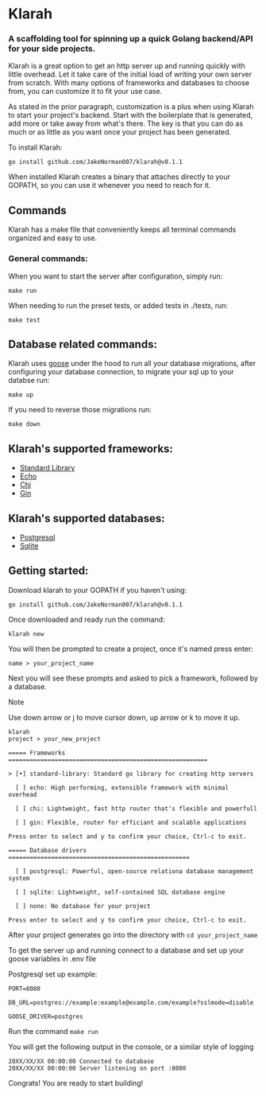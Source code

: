# Klarah

### A scaffolding tool for spinning up a quick Golang backend/API for your side projects.

Klarah is a great option to get an http server up and running quickly with little overhead. Let it take
care of the initial load of writing your own server from scratch. With many options of frameworks and
databases to choose from, you can customize it to fit your use case.

As stated in the prior paragraph, customization is a plus when using Klarah to start your project's backend.
Start with the boilerplate that is generated, add more or take away from what's there. The key is that you can
do as much or as little as you want once your project has been generated.

To install Klarah:
```
go install github.com/JakeNorman007/klarah@v0.1.1
```

When installed Klarah creates a binary that attaches directly to your GOPATH, so you can use it whenever you 
need to reach for it.

## Commands

Klarah has a make file that conveniently keeps all terminal commands organized and easy to use.

### General commands:

When you want to start the server after configuration, simply run:
```
make run
```

When needing to run the preset tests, or added tests in ./tests, run:
```
make test
```
## Database related commands:

Klarah uses [goose](https://github.com/pressly/goose) under the hood to run all your database migrations, after configuring your database connection,
to migrate your sql up to your databse run:
```
make up
```

If you need to reverse those migrations run:
```
make down
```

## Klarah's supported frameworks:
- [Standard Library](https://pkg.go.dev/net/http#hdr-Servers)
- [Echo](https://github.com/labstack/echo)
- [Chi](https://github.com/go-chi/chi)
- [Gin](https://github.com/gin-gonic/gin)

## Klarah's supported databases:
- [Postgresql](https://github.com/jackc/pgx)
- [Sqlite](https://github.com/mattn/go-sqlite3)

## Getting started:

Download klarah to your GOPATH if you haven't using:
```
go install github.com/JakeNorman007/klarah@v0.1.1
```

Once downloaded and ready run the command:
```
klarah new
```

You will then be prompted to create a project, once it's named press enter:
```
name > your_project_name
```

Next you will see these prompts and asked to pick a framework, followed by a database.

> [!NOTE]
> Use down arrow or j to move cursor down, up arrow or k to move it up.

```
klarah
project > your_new_project

===== Frameworks ======================================================== 

> [•] standard-library: Standard go library for creating http servers

  [ ] echo: High performing, extensible framework with minimal overhead

  [ ] chi: Lightweight, fast http router that's flexible and powerfull

  [ ] gin: Flexible, router for efficiant and scalable applications

Press enter to select and y to confirm your choice, Ctrl-c to exit.

===== Database drivers ===================================================

  [ ] postgresql: Powerful, open-source relationa database management system

  [ ] sqlite: Lightweight, self-contained SQL database engine

  [ ] none: No database for your project

Press enter to select and y to confirm your choice, Ctrl-c to exit.
```

After your project generates go into the directory with ```cd your_project_name```

To get the server up and running connect to a database and set up your goose variables in .env file

Postgresql set up example:

```
PORT=8080

DB_URL=postgres://example:example@example.com/example?sslmode=disable

GOOSE_DRIVER=postgres
```

Run the command ```make run```

You will get the following output in the console, or a similar style of logging

```
20XX/XX/XX 00:00:00 Connected to database
20XX/XX/XX 00:00:00 Server listening on port :8080
```

Congrats! You are ready to start building!
